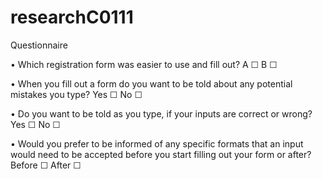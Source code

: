 # researchC0111


Questionnaire

•	Which registration form was easier to use and fill out?
	A ☐
	B ☐

•	When you fill out a form do you want to be told about any potential mistakes you type?
	Yes ☐
	No  ☐

•	Do you want to be told as you type, if your inputs are correct or wrong?
	Yes ☐
	No  ☐  

•	Would you prefer to be informed of any specific formats that an input would need to be accepted before you start filling out your form or after?
	Before ☐
	After    ☐
